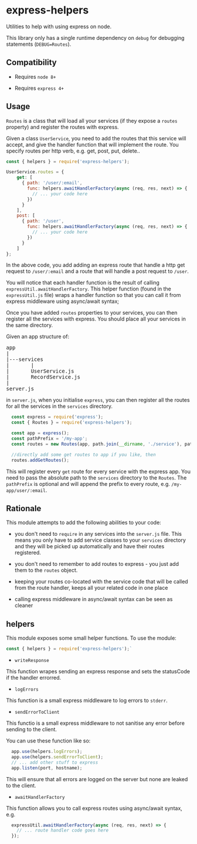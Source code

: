 # express-helpers

Utilities to help with using express on node.

This library only has a single runtime dependency on `debug` for debugging statements (`DEBUG=Routes`).

## Compatibility

- Requires `node 8+`

- Requires `express 4+`

## Usage

`Routes` is a class that will load all your services (if they expose a `routes` property) and register the routes with
express.

Given a class `UserService`, you need to add the routes that this service will accept, and give the handler function
that will implement the route.
You specify routes per http verb, e.g. get, post, put, delete..

```javascript
const { helpers } = require('express-helpers');

UserService.routes = {
    get: [
      { path: '/user/:email',
        func: helpers.awaitHandlerFactory(async (req, res, next) => {
          // ... your code here
        })
      }
    ],
    post: [
      { path: '/user',
        func: helpers.awaitHandlerFactory(async (req, res, next) => {
          // ... your code here
        })
      }
    ]
};
```

In the above code, you add adding an express route that handle a http get request to `/user/:email` and a route that
will handle a post request to `/user`.

You will notice that each handler function is the result of calling `expressUtil.awaitHandlerFactory`. This helper
function (found in the `expressUtil.js` file) wraps a handler function so that you can call it from express middleware
using async/await syntax;

Once you have added `routes` properties to your services, you can then register all the services with express. You
should place all your services in the same directory.

Given an app structure of:

<pre>
app
|
|---services
|       |
|       UserService.js
|       RecordService.js
|
server.js
</pre>

in `server.js`, when you initialise `express`, you can then register all the routes for all the services in the 
`services` directory.

```javascript
  const express = require('express');
  const { Routes } = require('express-helpers');

  const app = express();
  const pathPrefix = '/my-app';
  const routes = new Routes(app, path.join(__dirname, './service'), pathPrefix);

  //directly add some get routes to app if you like, then
  routes.addGetRoutes();
```

This will register every `get` route for every service with the express app.
You need to pass the absolute path to the `services` directory to the `Routes`.
The `pathPrefix` is optional and will append the prefix to every route, e.g. `/my-app/user/:email`.

## Rationale

This module attempts to add the following abilities to your code:

- you don't need to `require` in any services into the `server.js` file. This means you only have to add service classes to your `services` directory and they will be picked up automatically and have their routes registered.

- you don't need to remember to add routes to express - you just add them to the `routes` object.

- keeping your routes co-located with the service code that will be called from the route handler, keeps all your related code in one place

- calling express middleware in async/await syntax can be seen as cleaner

## helpers

This module exposes some small helper functions.
To use the module:

```javascript
const { helpers } = require('express-helpers');`
```

- `writeResponse`

This function wrapes sending an express response and sets the statusCode if the handler errorred.

- `logErrors`

This function is a small express middleware to log errors to `stderr`.

- `sendErrorToClient`

This functio is a small express middleware to not sanitise any error before sending to the client.

You can use these function like so:

```javascript
  app.use(helpers.logErrors);
  app.use(helpers.sendErrorToClient);
  // ... add other stuff to express
  app.listen(port, hostname);
```

This will ensure that all errors are logged on the server but none are leaked to the client.

- `awaitHandlerFactory`

This function allows you to call express routes using async/await syntax, e.g.

```javascript
  expressUtil.awaitHandlerFactory(async (req, res, next) => {
    // ... route handler code goes here
  });
```
